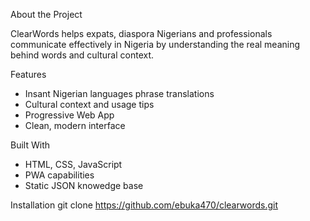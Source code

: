 About the Project

ClearWords helps expats, diaspora Nigerians and professionals communicate effectively in Nigeria by understanding the real meaning behind words and cultural context.

Features
- Insant Nigerian languages phrase translations
- Cultural context and usage tips
- Progressive Web App
- Clean, modern interface

Built With
- HTML, CSS, JavaScript
- PWA capabilities
- Static JSON knowedge base

Installation
git clone https://github.com/ebuka470/clearwords.git
